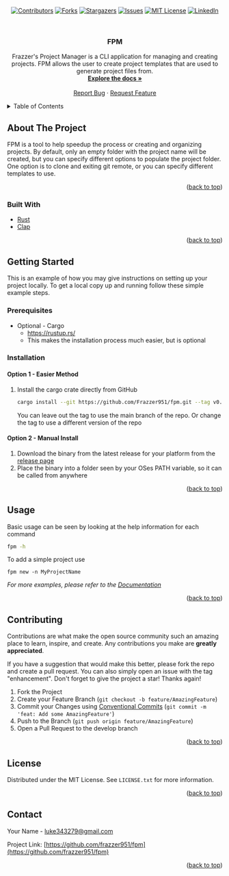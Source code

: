 <div id="top"></div>

<!-- PROJECT SHIELDS -->
<div align="center">

[![Contributors][contributors-shield]][contributors-url]
[![Forks][forks-shield]][forks-url]
[![Stargazers][stars-shield]][stars-url]
[![Issues][issues-shield]][issues-url]
[![MIT License][license-shield]][license-url]
[![LinkedIn][linkedin-shield]][linkedin-url]

</div>

<!-- PROJECT LOGO -->
<br />
<div align="center">
<h3 align="center">FPM</h3>

  <p align="center">
    Frazzer's Project Manager is a CLI application for managing and creating projects. FPM allows the user to create project templates that are used to generate project files from. 
    <br />
    <a href="https://github.com/frazzer951/fpm"><strong>Explore the docs »</strong></a>
    <br />
    <br />
    <a href="https://github.com/frazzer951/fpm/issues">Report Bug</a>
    ·
    <a href="https://github.com/frazzer951/fpm/issues">Request Feature</a>
  </p>
</div>



<!-- TABLE OF CONTENTS -->
<details>
  <summary>Table of Contents</summary>
  <ol>
    <li>
      <a href="#about-the-project">About The Project</a>
      <ul>
        <li><a href="#built-with">Built With</a></li>
      </ul>
    </li>
    <li>
      <a href="#getting-started">Getting Started</a>
      <ul>
        <li><a href="#prerequisites">Prerequisites</a></li>
        <li><a href="#installation">Installation</a></li>
      </ul>
    </li>
    <li><a href="#usage">Usage</a></li>
    <li><a href="#contributing">Contributing</a></li>
    <li><a href="#license">License</a></li>
    <li><a href="#contact">Contact</a></li>
  </ol>
</details>



<!-- ABOUT THE PROJECT -->

## About The Project

FPM is a tool to help speedup the process or creating and organizing projects. By default, only an empty folder with the
project name will be created, but you can specify different options to populate the project folder. One option is to
clone and exiting git remote, or you can specify different templates to use.

<p align="right">(<a href="#top">back to top</a>)</p>

### Built With

* [Rust](https://www.rust-lang.org/)
* [Clap](https://github.com/clap-rs/clap)

<p align="right">(<a href="#top">back to top</a>)</p>



<!-- GETTING STARTED -->

## Getting Started

This is an example of how you may give instructions on setting up your project locally.
To get a local copy up and running follow these simple example steps.

### Prerequisites

* Optional - Cargo
    - https://rustup.rs/
    - This makes the installation process much easier, but is optional

### Installation

#### Option 1 - Easier Method

1. Install the cargo crate directly from GitHub
   ```sh
   cargo install --git https://github.com/Frazzer951/fpm.git --tag v0.2.0
   ```
   You can leave out the tag to use the main branch of the repo. Or change the tag to use a different version of the
   repo

#### Option 2 - Manual Install

1. Download the binary from the latest release for your platform from
   the [release page](https://github.com/Frazzer951/fpm/releases)
2. Place the binary into a folder seen by your OSes PATH variable, so it can be called from anywhere

<p align="right">(<a href="#top">back to top</a>)</p>



<!-- USAGE EXAMPLES -->

## Usage

Basic usage can be seen by looking at the help information for each command

```sh
fpm -h
```

To add a simple project use

```shell
fpm new -n MyProjectName
```

_For more examples, please refer to the [Documentation](https://github.com/Frazzer951/fpm/wiki)_

<p align="right">(<a href="#top">back to top</a>)</p>



<!-- CONTRIBUTING -->

## Contributing

Contributions are what make the open source community such an amazing place to learn, inspire, and create. Any
contributions you make are **greatly appreciated**.

If you have a suggestion that would make this better, please fork the repo and create a pull request. You can also
simply open an issue with the tag "enhancement".
Don't forget to give the project a star! Thanks again!

1. Fork the Project
2. Create your Feature Branch (`git checkout -b feature/AmazingFeature`)
3. Commit your Changes
   using [Conventional Commits](https://www.conventionalcommits.org/en/v1.0.0/) (`git commit -m 'feat: Add some AmazingFeature'`)
4. Push to the Branch (`git push origin feature/AmazingFeature`)
5. Open a Pull Request to the develop branch

<p align="right">(<a href="#top">back to top</a>)</p>



<!-- LICENSE -->

## License

Distributed under the MIT License. See `LICENSE.txt` for more information.

<p align="right">(<a href="#top">back to top</a>)</p>



<!-- CONTACT -->

## Contact

Your Name - luke343279@gmail.com

Project Link: [https://github.com/frazzer951/fpm](https://github.com/frazzer951/fpm)

<p align="right">(<a href="#top">back to top</a>)</p>




<!-- MARKDOWN LINKS & IMAGES -->
<!-- https://www.markdownguide.org/basic-syntax/#reference-style-links -->

[contributors-shield]: https://img.shields.io/github/contributors/frazzer951/fpm.svg?style=for-the-badge

[contributors-url]: https://github.com/frazzer951/fpm/graphs/contributors

[forks-shield]: https://img.shields.io/github/forks/frazzer951/fpm.svg?style=for-the-badge

[forks-url]: https://github.com/frazzer951/fpm/network/members

[stars-shield]: https://img.shields.io/github/stars/frazzer951/fpm.svg?style=for-the-badge

[stars-url]: https://github.com/frazzer951/fpm/stargazers

[issues-shield]: https://img.shields.io/github/issues/frazzer951/fpm.svg?style=for-the-badge

[issues-url]: https://github.com/frazzer951/fpm/issues

[license-shield]: https://img.shields.io/github/license/frazzer951/fpm?style=for-the-badge

[license-url]: https://github.com/Frazzer951/fpm/blob/main/LICENSE

[linkedin-shield]: https://img.shields.io/badge/-LinkedIn-black.svg?style=for-the-badge&logo=linkedin&colorB=555

[linkedin-url]: https://linkedin.com/in/luke-eltiste
